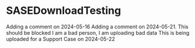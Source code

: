 # SASEDownloadTesting

Adding a comment on 2024-05-16
Adding a comment on 2024-05-21. This should be blocked
I am a bad person, I am uploading bad data
This is being uploaded for a Support Case on 2024-05-22
